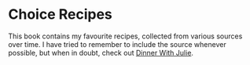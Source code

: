 # Choice Recipes

This book contains my favourite recipes, collected from various sources over time.
I have tried to remember to include the source whenever possible, but when in doubt, check out [Dinner With Julie](http://www.dinnerwithjulie.com).
